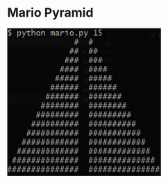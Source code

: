 # Mario Pyramid

![Mario Pyramid](https://github.com/erdiucar/mario_pyramid/blob/master/mario-pyramid.png)
